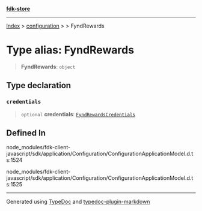 [**fdk-store**](../../../README.md)
***

[Index](../../../API.md) > [configuration](../../README.md) > [<internal>](../README.md) > FyndRewards

# Type alias: FyndRewards

> **FyndRewards**: `object`

## Type declaration

### `credentials`

> `optional` **credentials**: [`FyndRewardsCredentials`](type-alias.FyndRewardsCredentials.md)

## Defined In

node\_modules/fdk-client-javascript/sdk/application/Configuration/ConfigurationApplicationModel.d.ts:1524

node\_modules/fdk-client-javascript/sdk/application/Configuration/ConfigurationApplicationModel.d.ts:1525

***
Generated using [TypeDoc](https://typedoc.org/) and [typedoc-plugin-markdown](https://www.npmjs.com/package/typedoc-plugin-markdown)
